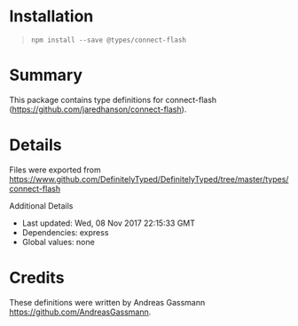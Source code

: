 # Installation
> `npm install --save @types/connect-flash`

# Summary
This package contains type definitions for connect-flash (https://github.com/jaredhanson/connect-flash).

# Details
Files were exported from https://www.github.com/DefinitelyTyped/DefinitelyTyped/tree/master/types/connect-flash

Additional Details
 * Last updated: Wed, 08 Nov 2017 22:15:33 GMT
 * Dependencies: express
 * Global values: none

# Credits
These definitions were written by Andreas Gassmann <https://github.com/AndreasGassmann>.
